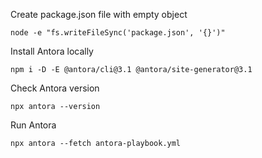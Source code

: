 
Create package.json file with empty object
```shell
node -e "fs.writeFileSync('package.json', '{}')"
```
Install Antora locally
```shell
npm i -D -E @antora/cli@3.1 @antora/site-generator@3.1
```
Check Antora version
```shell
npx antora --version
```
Run Antora
```shell
npx antora --fetch antora-playbook.yml
```